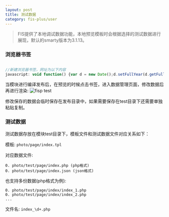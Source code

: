 ```yaml
---
layout: post
title: 测试数据
category: fis-plus/user
---
```


> FIS提供了本地调试数据功能，本地预览模板时会根据选择的测试数据进行展现，默认的smarty版本为3.1.13。

### 浏览器书签

```javascript

//新建浏览器书签，网址为以下内容
javascript: void function() {var d = new Date();d.setFullYear(d.getFullYear() + 1);document.cookie='FIS_DEBUG_DATA=4f10e208f47bfb4d35a5e6f115a6df1a;path=/;expires=' + d.toGMTString() + '';location.reload(); }();

```

当模块进行编译发布后，在预览的时候点击书签，进入数据管理页面，修改数据后再进行渲染:
![fisp test](http://c.hiphotos.bdimg.com/album/s%3D550%3Bq%3D90%3Bc%3Dxiangce%2C100%2C100/sign=83ad2515d1a20cf44290feda46323a0b/b3b7d0a20cf431ad11c0e1ab4a36acaf2edd9816.jpg?referer=e006ba57e1fe9925921b5c60d80c&x=.jpg)

修改保存的数据会临时保存在发布目录中，如果需要保存在test目录下还需要单独粘贴复制。

### 测试数据
测试数据存放在模块test目录下，模板文件和测试数据文件对应关系如下：

模板:
    `photo/page/index.tpl`

对应数据文件:

    0. photo/test/page/index.php (php格式)
    0. photo/test/page/index.json (json格式)

也支持多份数据(php格式为例):

    0. photo/test/page/index/index_1.php
    0. photo/test/page/index/index_2.php
    ...

文件名: `index_\d+.php`